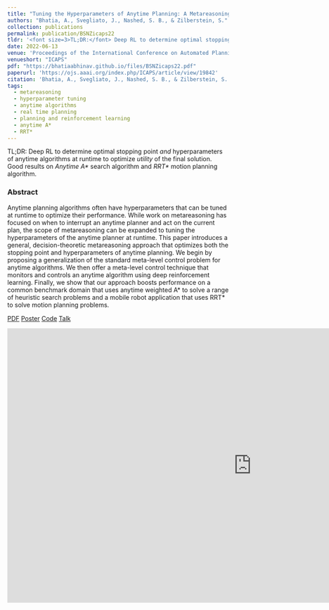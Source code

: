 ```yaml
---
title: "Tuning the Hyperparameters of Anytime Planning: A Metareasoning Approach with Deep Reinforcement Learning"
authors: "Bhatia, A., Svegliato, J., Nashed, S. B., & Zilberstein, S."
collection: publications
permalink: publication/BSNZicaps22
tldr: '<font size=3>TL;DR:</font> Deep RL to determine optimal stopping point _and_ hyperparameters of anytime algorithms at runtime to optimize _utility_ of the final solution. Good results on _Anytime A*_ search algorithm and _RRT*_ motion planning algorithm.'
date: 2022-06-13
venue: 'Proceedings of the International Conference on Automated Planning and Scheduling'
venueshort: "ICAPS"
pdf: "https://bhatiaabhinav.github.io/files/BSNZicaps22.pdf"
paperurl: 'https://ojs.aaai.org/index.php/ICAPS/article/view/19842'
citation: 'Bhatia, A., Svegliato, J., Nashed, S. B., & Zilberstein, S. (2022). Tuning the Hyperparameters of Anytime Planning: A Metareasoning Approach with Deep Reinforcement Learning. In <i>Proceedings of the International Conference on Automated Planning and Scheduling, 32</i>(1), 556-564.'
tags:
  - metareasoning
  - hyperparameter tuning
  - anytime algorithms
  - real time planning
  - planning and reinforcement learning
  - anytime A*
  - RRT*
---
```


<!-- Everything written here will come on the paper's own webpage. All the above data except the excerpt will also appear automatically. -->

TL;DR: Deep RL to determine optimal stopping point _and_ hyperparameters of anytime algorithms at runtime to optimize _utility_ of the final solution. Good results on _Anytime A*_ search algorithm and _RRT*_ motion planning algorithm.

### Abstract
Anytime planning algorithms often have hyperparameters that can be tuned at runtime to optimize their performance.  While work on metareasoning has focused on when to interrupt an anytime planner and act on the current plan, the scope of metareasoning can be expanded to tuning the hyperparameters of the anytime planner at runtime. This paper introduces a general, decision-theoretic metareasoning approach that optimizes both the stopping point and hyperparameters of anytime planning. We begin by proposing a generalization of the standard meta-level control problem for anytime algorithms. We then offer a meta-level control technique that monitors and controls an anytime algorithm using deep reinforcement learning. Finally, we show that our approach boosts performance on a common benchmark domain that uses anytime weighted A* to solve a range of heuristic search problems and a mobile robot application that uses RRT* to solve motion planning problems.


<!-- Should be a pdf link: -->
[PDF](https://bhatiaabhinav.github.io/files/BSNZicaps22.pdf)
[Poster](https://bhatiaabhinav.github.io/files/BSNZicaps22_poster.pdf)
[Code](https://github.com/bhatiaabhinav/Metareasoning.jl)
[Talk](https://www.youtube.com/watch?v=sQE5AUTDJ38)

<iframe width="1110" height="624" src="https://www.youtube.com/embed/sQE5AUTDJ38" title="Tuning Hyperparameters of Anytime Planning: A Metareasoning Approach with Deep RL - ICAPS 2022" frameborder="0" allow="accelerometer; autoplay; clipboard-write; encrypted-media; gyroscope; picture-in-picture" allowfullscreen></iframe>